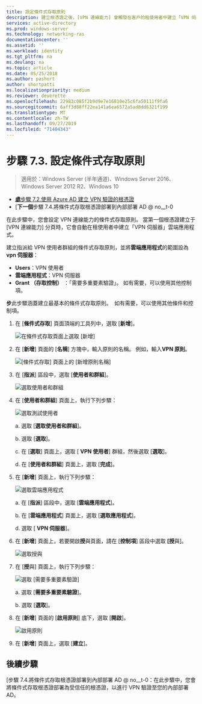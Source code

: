 ```yaml
---
title: 設定條件式存取原則
description: 建立根憑證之後，[VPN 連線能力] 會觸發在客戶的租使用者中建立「VPN 伺服器」雲端應用程式。
services: active-directory
ms.prod: windows-server
ms.technology: networking-ras
documentationcenter: ''
ms.assetid: ''
ms.workload: identity
ms.tgt_pltfrm: na
ms.devlang: na
ms.topic: article
ms.date: 05/25/2018
ms.author: pashort
author: shortpatti
ms.localizationpriority: medium
ms.reviewer: deverette
ms.openlocfilehash: 22983c085f2b9d9e7e16810e25c6fa50111f9fa6
ms.sourcegitcommit: 6aff3d88ff22ea141a6ea6572a5ad8dd6321f199
ms.translationtype: MT
ms.contentlocale: zh-TW
ms.lasthandoff: 09/27/2019
ms.locfileid: "71404343"
---
```

# <a name="step-73-configure-the-conditional-access-policy"></a>步驟 7.3. 設定條件式存取原則

>適用於：Windows Server (半年通道)、Windows Server 2016、Windows Server 2012 R2、Windows 10

- [**處**步驟 7.2.使用 Azure AD 建立 VPN 驗證的根憑證](vpn-create-root-cert-for-vpn-auth-azure-ad.md)
- [**下一個**步驟 7.4.將條件式存取根憑證部署到內部部署 AD @ no__t-0

在此步驟中，您會設定 VPN 連線能力的條件式存取原則。 當第一個根憑證建立于 [VPN 連線能力] 分頁時，它會自動在租使用者中建立「VPN 伺服器」雲端應用程式。

建立指派給 VPN 使用者群組的條件式存取原則，並將**雲端應用程式**的範圍設為**vpn 伺服器**：

- **Users**：VPN 使用者
- **雲端應用程式**：VPN 伺服器
- **Grant （存取控制）** ：「需要多重要素驗證」。 如有需要，可以使用其他控制項。

**步**此步驟涵蓋建立最基本的條件式存取原則。  如有需要，可以使用其他條件和控制項。


1. 在 [**條件式存取**] 頁面頂端的工具列中，選取 [**新增**]。

    ![在條件式存取頁面上選取 [新增]](../../media/Always-On-Vpn/07.png)

2. 在 [**新增**] 頁面的 [**名稱**] 方塊中，輸入原則的名稱。 例如，輸入**VPN 原則**。

    ![[條件式存取] 頁面上的 [新增原則名稱]](../../media/Always-On-Vpn/08.png)

3. 在 [**指派**] 區段中，選取 [**使用者和群組**]。

    ![選取使用者和群組](../../media/Always-On-Vpn/09.png)

4. 在 [**使用者和群組**] 頁面上，執行下列步驟：

    ![選取測試使用者](../../media/Always-On-Vpn/10.png)

    a. 選取 [**選取使用者和群組**]。

    b. 選取 [**選取**]。

    c. 在 [**選取**] 頁面上，選取 [ **VPN 使用者**] 群組，然後選取 [**選取**]。

    d. 在 [**使用者和群組**] 頁面上，選取 [**完成**]。

5. 在 [**新增**] 頁面上，執行下列步驟：

    ![選取雲端應用程式](../../media/Always-On-Vpn/11.png)

    a. 在 [**指派**] 區段中，選取 [**雲端應用程式**]。

    b. 在 [**雲端應用程式**] 頁面上，選取 [**選取應用程式**]。

    d. 選取 [ **VPN 伺服器**]。

6.  在 [**新增**] 頁面上，若要開啟**授**與頁面，請在 [**控制項**] 區段中選取 **[授**與]。

    ![選取授與](../../media/Always-On-Vpn/13.png)

7.  在 [**授**與] 頁面上，執行下列步驟：

    ![選取 [需要多重要素驗證]](../../media/Always-On-Vpn/14.png)

    a. 選取 [**需要多重要素驗證**]。

    b. 選取 [**選取**]。

8.  在 [**新增**] 頁面的 [**啟用原則**] 底下，選取 [**開啟**]。

    ![啟用原則](../../media/Always-On-Vpn/15.png)

9.  在 [**新增**] 頁面上，選取 [**建立**]。


## <a name="next-steps"></a>後續步驟
[步驟 7.4.將條件式存取根憑證部署到內部部署 AD @ no__t-0：在此步驟中，您會將條件式存取根憑證部署為受信任的根憑證，以進行 VPN 驗證至您的內部部署 AD。
